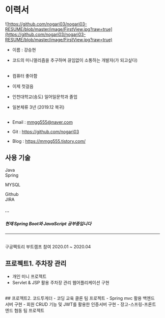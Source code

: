 # 이력서
![https://github.com/nogari03/nogari03-RESUME/blob/master/image/FirstView.jpg?raw=true](https://github.com/nogari03/nogari03-RESUME/blob/master/image/FirstView.jpg?raw=true)

- 이름 : 강승현
- 코드의 미니멀리즘을 추구하며 끊임없이 소통하는 개발자(가 되고싶다)
<br><br>
- 컴퓨터 좋아함
- 이제 첫걸음  

- 인천대학교(송도) 일어일문학과 졸업
- 일본체류 3년 (2019.12 복귀)
<br><br>
- Email : mmgg555@naver.com
- Git : https://github.com/nogari03
- Blog : https://mmgg555.tistory.com/

## 사용 기술

Java  
Spring  

MYSQL  

Github   
JIRA  

##### ...
##### 현재 Spring Boot와 JavaScript 공부중입니다

----
<br>
구공팩토리 부트캠프 참여 2020.01 ~ 2020.04

## 프로젝트1. 주차장 관리   
- 개인 미니 프로젝트
- Servlet & JSP 활용 주차장 관리 웹어플리케이션 구현
<br>
## 프로젝트2. 코드투게더    
- 코딩 교육 클론 팀 프로젝트   
- Spring mvc 활용 백엔드 서버 구현   
- 회원 CRUD 기능 및 JWT를 활용한 인증서버 구현   
- 장고-스프링-프론트엔드 협동 팀 프로젝트
